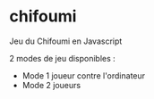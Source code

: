 # chifoumi
Jeu du Chifoumi en Javascript

2 modes de jeu disponibles :
<ul>
  <li>
Mode 1 joueur contre l'ordinateur
  </li>
  <li>
Mode 2 joueurs
  </li>
  </ul>
